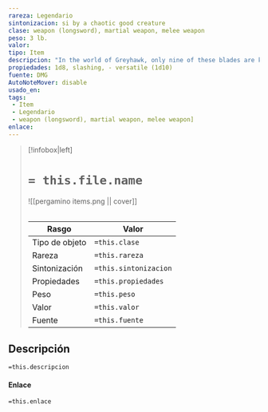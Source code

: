 ```yaml
---
rareza: Legendario
sintonizacion: si by a chaotic good creature
clase: weapon (longsword), martial weapon, melee weapon
peso: 3 lb.
valor: 
tipo: Item
descripcion: "In the world of Greyhawk, only nine of these blades are known to exist. Each is patterned after the Legendario sword Fragarach, which is variously translated as &quot;Final Word.&quot; Each of the nine swords has its own name and alignment, and each bears a different gem in its pommel.Answerer, the Chaotic Good sword, has an emerald set in its pommel.You gain a +3 bonus to attack and damage rolls made with this sword. In addition, while you hold the sword, you can use your reaction to make one melee attack with it against any creature in your reach that deals damage to you. You have advantage on the attack roll, and any damage dealt with this special attack ignores any damage immunity or resistance the target has. Versatile. This weapon can be used with one or two hands. A damage value in parentheses appears with the property—the damage when the weapon is used with two hands to make a melee attack."
propiedades: 1d8, slashing, - versatile (1d10)
fuente: DMG
AutoNoteMover: disable
usado_en:  
tags: 
 - Item
 - Legendario
 - weapon (longsword), martial weapon, melee weapon]
enlace: 
---
```


> [!infobox|left]
>  # `= this.file.name`
> ![[pergamino items.png || cover]]
> ######   
> |Rasgo | Valor |
> | --- | --- |
> | Tipo de objeto| `=this.clase`|
>  | Rareza| `=this.rareza`|
> | Sintonización | `=this.sintonizacion` |
> | Propiedades | `=this.propiedades` |
>  | Peso | `=this.peso` |
> | Valor | `=this.valor` |
> | Fuente | `=this.fuente` |


## Descripción
`=this.descripcion`

#### Enlace
`=this.enlace`